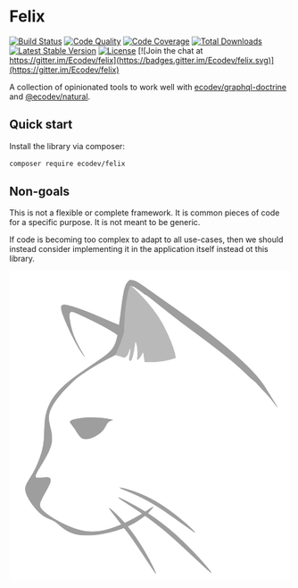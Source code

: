 # Felix

[![Build Status](https://github.com/ecodev/felix/workflows/main/badge.svg)](https://github.com/ecodev/felix/actions)
[![Code Quality](https://scrutinizer-ci.com/g/Ecodev/felix/badges/quality-score.png?b=master)](https://scrutinizer-ci.com/g/Ecodev/felix/?branch=master)
[![Code Coverage](https://scrutinizer-ci.com/g/Ecodev/felix/badges/coverage.png?b=master)](https://scrutinizer-ci.com/g/Ecodev/felix/?branch=master)
[![Total Downloads](https://poser.pugx.org/Ecodev/felix/downloads.png)](https://packagist.org/packages/Ecodev/felix)
[![Latest Stable Version](https://poser.pugx.org/Ecodev/felix/v/stable.png)](https://packagist.org/packages/Ecodev/felix)
[![License](https://poser.pugx.org/Ecodev/felix/license.png)](https://packagist.org/packages/Ecodev/felix)
[![Join the chat at https://gitter.im/Ecodev/felix](https://badges.gitter.im/Ecodev/felix.svg)](https://gitter.im/Ecodev/felix)

A collection of opinionated tools to work well with [ecodev/graphql-doctrine](https://github.com/Ecodev/graphql-doctrine) and [@ecodev/natural](https://github.com/Ecodev/natural). 

## Quick start

Install the library via composer:

```sh
composer require ecodev/felix
```

## Non-goals

This is not a flexible or complete framework. It is common pieces of code for a
specific purpose. It is not meant to be generic.

If code is becoming too complex to adapt to all use-cases, then we should instead
consider implementing it in the application itself instead ot this library.

![Felix](./tests/data/images/logo.svg)
